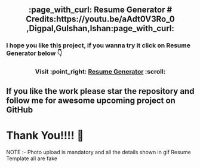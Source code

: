 <h2 align = "center"> :page_with_curl: Resume Generator # Credits:https://youtu.be/aAdt0V3Ro_0
,Digpal,Gulshan,Ishan:page_with_curl:</h2>

<!-- ## Resume Form 🤟
<div algin = "center">
<img src="https://github.com/dsrathore1/Resume-Generator/blob/main/Assets/Resume-Generator-Google-Chrome-2.gif">
</div>

## Resume template 🤟
<div algin = "center">
<img src="https://github.com/dsrathore1/Resume-Generator/blob/main/Assets/Resume-Generator-Google-Chrome-2%20(1).gif">
</div>
 -->

### I hope you like this project, if you wanna try it click on Resume Generator below :point_down:

<h3 align = "center"> Visit :point_right: <a href= "https://kunaljainwin.github.io/web/">Resume Generator</a> :scroll: </h3>


## If you like the work please star the repository and follow me for awesome upcoming project on GitHub

# Thank You!!!! :slightly_smiling_face:


NOTE :- Photo upload is mandatory and all the details shown in gif Resume Template all are fake 
